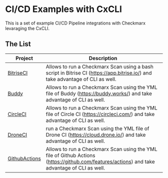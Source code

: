 # CI/CD Examples with CxCLI

This is a set of example CI/CD Pipeline integrations with Checkmarx levaraging the CxCLI.

## The List

Project | Description
--------|------------
[BitriseCI](BitriseCI) | Allows to run a Checkmarx Scan using a bash script in Bitrise CI (https://app.bitrise.io/) and take advantage of CLI as well.
[Buddy](Buddy) | Allows to run a Checkmarx Scan using the YML file of Buddy (https://buddy.works/) and take advantage of CLI as well.
[CircleCI](CircleCI) | Allows to run a Checkmarx Scan using the YML file of Circle CI (https://circleci.com/) and take advantage of CLI as well.
[DroneCI](DroneCI) | run a Checkmarx Scan using the YML file of Drone CI (https://cloud.drone.io/) and take advantage of CLI as well.
[GithubActions](GithubActions) | Allows to run a Checkmarx Scan using the YML file of Github Actions (https://github.com/features/actions) and take advantage of CLI as well.


